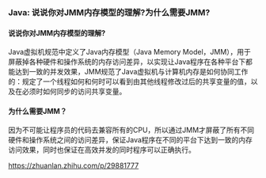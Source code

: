### Java: 说说你对JMM内存模型的理解?为什么需要JMM?

#### 说说你对JMM内存模型的理解?

Java虚拟机规范中定义了Java内存模型（Java Memory Model，JMM），用于屏蔽掉各种硬件和操作系统的内存访问差异，以实现让Java程序在各种平台下都能达到一致的并发效果，JMM规范了Java虚拟机与计算机内存是如何协同工作的：规定了一个线程如何和何时可以看到由其他线程修改过后的共享变量的值，以及在必须时如何同步的访问共享变量。

#### 为什么需要JMM？

因为不可能让程序员的代码去兼容所有的CPU，所以通过JMM才屏蔽了所有不同硬件和操作系统之间的访问差异，保证Java程序在不同的平台下达到一致的内存访问效果，同时也保证在高效并发的同时程序可以正确执行。



https://zhuanlan.zhihu.com/p/29881777